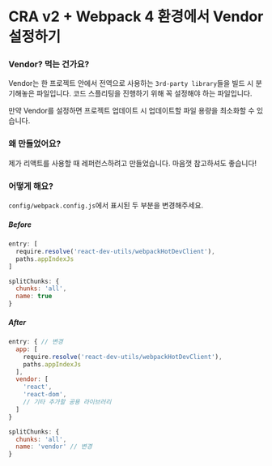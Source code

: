 # CRA v2 + Webpack 4 환경에서 Vendor 설정하기

### Vendor? 먹는 건가요?

Vendor는 한 프로젝트 안에서 전역으로 사용하는 `3rd-party library`들을 빌드 시 분기해놓은 파일입니다. 코드 스플리팅을 진행하기 위해 꼭 설정해야 하는 파일입니다.

만약 Vendor를 설정하면 프로젝트 업데이트 시 업데이트할 파일 용량을 최소화할 수 있습니다.



### 왜 만들었어요?

제가 리액트를 사용할 때 레퍼런스하려고 만들었습니다. 마음껏 참고하셔도 좋습니다!



### 어떻게 해요?

`config/webpack.config.js`에서 표시된 두 부분을 변경해주세요.

##### Before
```js
entry: [
  require.resolve('react-dev-utils/webpackHotDevClient'),
  paths.appIndexJs
]
```
```js
splitChunks: {
  chunks: 'all',
  name: true
}
```
##### After
```js
entry: { // 변경
  app: [
    require.resolve('react-dev-utils/webpackHotDevClient'),
    paths.appIndexJs
  ],
  vendor: [
    'react',
    'react-dom',
    // 기타 추가할 공용 라이브러리
  ]
}
```
```js
splitChunks: {
  chunks: 'all',
  name: 'vendor' // 변경
}
```

